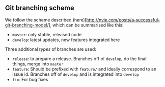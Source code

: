 ## Git branching scheme

We follow the scheme described (here)[http://nvie.com/posts/a-successful-git-branching-model/], which can be summarised like this:

- `master`: only stable, released code
- `develop`: latest updates, new features integrated here

Three additional *types* of branches are used:

- `release`: to prepare a release. Branches off of `develop`, do the final things, merge into `master`.
- `feature`: Should be prefixed with `feature/` and ideally correspond to an issue id. Branches off of `develop` and is integrated into `develop`
- `fix`: For bug fixes
